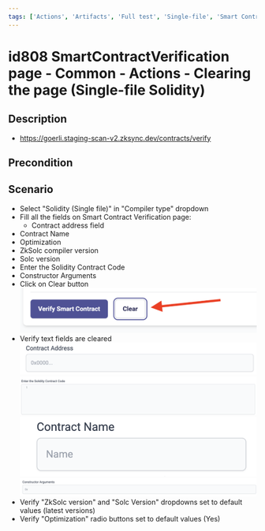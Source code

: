 ```yaml
---
tags: ['Actions', 'Artifacts', 'Full test', 'Single-file', 'Smart Contract Verification page', 'Smoke test', 'Solidity', 'Active']
---
```


# id808 SmartContractVerification page - Common - Actions - Clearing the page (Single-file Solidity)

## Description
  - https://goerli.staging-scan-v2.zksync.dev/contracts/verify

## Precondition


## Scenario
- Select "Solidity (Single file)" in "Compiler type" dropdown
- Fill all the fields on Smart Contract Verification page:
    - Contract address field
- Contract Name
- Optimization
- ZkSolc compiler version
- Solc version
- Enter the Solidity Contract Code
- Constructor Arguments
- Click on Clear button
  ![Screenshot](../../../../static/img/screenshots/common/SmartContractVerification/id808_1.png)
- Verify text fields are cleared
  ![Screenshot](../../../../static/img/screenshots/common/SmartContractVerification/id808_2.png)
  ![Screenshot](../../../../static/img/screenshots/common/SmartContractVerification/id808_3.png)
  ![Screenshot](../../../../static/img/screenshots/common/SmartContractVerification/id808_4.png)
  ![Screenshot](../../../../static/img/screenshots/common/SmartContractVerification/id808_5.png)
- Verify "ZkSolc version" and "Solc Version" dropdowns  set to default values (latest versions)
- Verify "Optimization" radio buttons set to default values (Yes)
